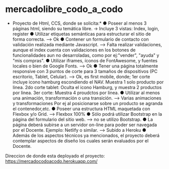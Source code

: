 # mercadolibre_codo_a_codo
* Proyecto de Html, CCS, donde se solicita:*
● Poseer al menos 3 páginas html, siendo su temática libre. -> Incluye 3 vistas: Index, login, register
● Utilizar etiquetas semánticas para estructurar el sitio de forma correcta. --> Ok
● Contener un formulario de contacto con validación realizada mediante Javascript. --> Falta realizar validaciones, aunque el index cuenta con validaciones en los botones de 
funcionalidades aun no desarroladas, como por ej:"vender", "ayuda" y "mis compras".
● Utilizar iframes, íconos de FontAwesome, y fuentes locales o bien de Google Fonts. --> Ok
● Tener una página totalmente responsive con 3 puntos de corte para 3 tamaños de 
dispositivos (PC escritorio, Tablet, Celular). --> Ok, es first mobile, donde; 1er corte incluye icono hamburg escondiendo el NAV. Muestra 1 solo producto por linea.
2do corte tablet: Oculta el icono Hamburg, y muestra 2 productos por linea. 3er corte: Muestra 4 proudctos por linea.
● Utilizar al menos una animación, transformación o una transición. --> Varias animaciones y transformaciones Por ej al posicionarse sobre un producto se agranda el contenedor,etc.
● Poseer una estructura HTML maquetada con Flexbox y/o Grid. --> Flexbox 100%
● Sólo podrá utilizar Bootstrap en la página del formulario del sitio web. --> no se utilizo Bootstrap.
● La página deberá subirse a un servidor on-line para poder ser navegada por el 
Docente. Ejemplo: Netlify o similar. --> Subido a Heroku
● Además de los aspectos técnicos ya mencionados, el proyecto deberá contemplar 
aspectos de diseño los cuales serán evaluados por el Docente.

Direccion de donde esta deployado el proyecto: https://mercadocodoacodo.herokuapp.com/
